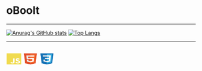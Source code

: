 # oBoolt

---

[![Anurag's GitHub stats](https://github-readme-statsvercelappapiusername=oBooltshow_icons=truetheme=github_darkinclude_all_commits=truecount_private=true)](https://github.com/oBoolt)
[![Top Langs](https://github-readme-stats.vercel.app/api/top-langs/?username=oBoolt&layout=compact&langs_count=7&theme=github_dark)](https://github.com/oBoolt)

---

<div style="display: inline_block"><br>
  <img align="center" alt="Js" height="30" width="40" src="https://raw.githubusercontent.com/devicons/devicon/master/icons/javascript/javascript-plain.svg">
  <img align="center" alt="HTML" height="30" width="40" src="https://raw.githubusercontent.com/devicons/devicon/master/icons/html5/html5-original.svg">
  <img align="center" alt="CSS" height="30" width="40" src="https://raw.githubusercontent.com/devicons/devicon/master/icons/css3/css3-original.svg">
</div>
  
  ##

